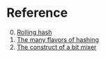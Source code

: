 # Reference

0. [Rolling hash](https://en.wikipedia.org/wiki/Rolling_hash)
0. [The many flavors of hashing](https://notes.volution.ro/v1/2022/07/notes/1290a79c/)
0. [The construct of a bit mixer](http://jonkagstrom.com/bit-mixer-construction/)

